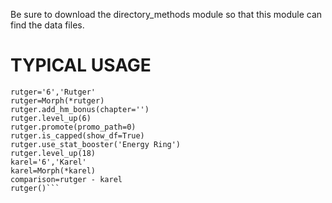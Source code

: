 Be sure to download the directory_methods module so that this module can find the data files.

TYPICAL USAGE
===
```python*-*-
rutger='6','Rutger'
rutger=Morph(*rutger)
rutger.add_hm_bonus(chapter='')
rutger.level_up(6)
rutger.promote(promo_path=0)
rutger.is_capped(show_df=True)
rutger.use_stat_booster('Energy Ring')
rutger.level_up(18)
karel='6','Karel'
karel=Morph(*karel)
comparison=rutger - karel
rutger()```
